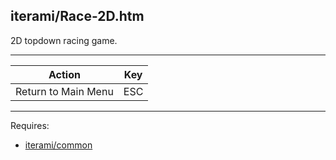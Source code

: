 iterami/Race-2D.htm
-------------------

2D topdown racing game.

---

Action              | Key
--------------------|-----
Return to Main Menu | ESC

---

Requires:
* [iterami/common](https://github.com/iterami/common)
